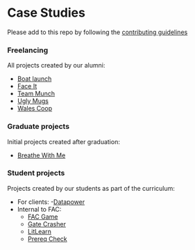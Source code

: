 # Case Studies

Please add to this repo by following the [contributing guidelines](./CONTRIBUTING.md)

### Freelancing
All projects created by our alumni:
- [Boat launch](./freelancing/boatlaunch.md)
- [Face It](./freelancing/faceit.md)
- [Team Munch](./freelancing/teammunch.md)
- [Ugly Mugs](./freelancing/uglymugs.md)
- [Wales Coop](./freelancing/walescoop.md)

### Graduate projects
Initial projects created after graduation:
- [Breathe With Me](./grad-projects/fac9-breathewithme.md)

### Student projects
Projects created by our students as part of the curriculum:
- For clients:
  -[Datapower](./london/fac11/external-datapower.md)
- Internal to FAC:
  - [FAC Game](./london/internal-facgame.md)
  - [Gate Crasher](./london/gatecrasher.md)
  - [LitLearn](./london/internal-litlearn.md)
  - [Prereq Check](./london/internal-prereqcheck.md)
